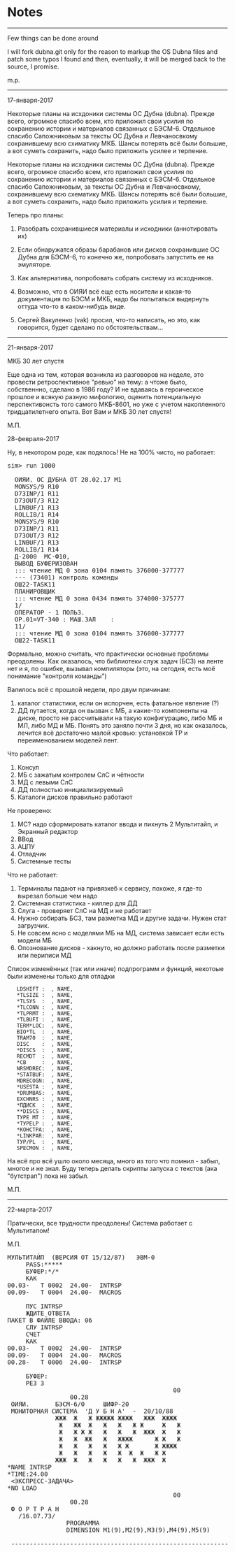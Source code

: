 # Notes

-----------------------------------------------------------------

 Few things can be done around

 I will fork dubna.git  only for the reason to markup the OS Dubna
files and patch some typos I found and then, eventually, it will be 
merged back to the source, I promise. 

m.p. 

------------------------------------------------------------------

17-января-2017

Некоторые планы на исхдоники системы ОС Дубна (dubna).  Прежде всего,
огромное спасибо всем, кто приложил свои усилия по сохранению истории и
материалов связанных с БЭСМ-6.  Отдельное спасибо Сапожниковым за тексты ОС
Дубна и Левчаносвкому сохранившему всю схиматику МКБ.  Шансы потерять всё
были большие, а вот суметь сохранить, надо было приложить усилее и терпение.

Некоторые планы на исходники системы ОС Дубна (dubna).  Прежде всего,
огромное спасибо всем, кто приложил свои усилия по сохранению истории и
материалов связанных с БЭСМ-6.  Отдельное спасибо Сапожниковым, за тексты ОС
Дубна и Левчаносвкому, сохранившему всю схематику МКБ.  Шансы потерять всё
были большие, а вот суметь сохранить, надо было приложить усилия и терпение.

Теперь про планы:

1.  Разобрать сохранившиеся материалы и исходники (аннотировать их)

2.  Если обнаружатся образы барабанов или дисков сохранившие ОС Дубна для
БЭСМ-6, то конечно же, попробовать запустить ее на эмуляторе.

3.  Как альтернатива, попробовать собрать систему из исходников.

4.  Возможно, что в ОИЯИ всё еще есть носители и какая-то документация по
БЭСМ и МКБ, надо бы попытаться выдернуть оттуда что-то в каком-нибудь виде.

5.  Сергей Вакуленко (vak) просил,  что-то написать, но это, как говорится,
будет сделано по обстоятельствам...


 ------------------------------------------------------------------

21-января-2017

МКБ 30 лет спустя

Еще одна из тем, которая возникла из разговоров на неделе, это провести
ретроспективное "ревью" на тему: а чтоже было, собственнно, сделано в 1986
году?  И не вдаваясь в героическое прошлое и всякую разную мифологию,
оценить потенциальную перспективонсть того самого МКБ-8601, но уже с учетом
накопленного тридцатилетнего опыта.  Вот Вам и МКБ 30 лет спустя!

М.П.

28-февраля-2017
 
Ну, в некотором роде, как подялось! Не на 100% чисто, но работает:  
<pre>
sim> run 1000

  ОИЯИ. ОС ДУБНА ОТ 28.02.17 М1
  МОNSУS/9 R10
  D73INР/1 R11
  D73ОUТ/3 R12
  LINВUF/1 R13
  RОLLIВ/1 R14
  МОNSУS/9 R10
  D73INР/1 R11
  D73ОUТ/3 R12
  LINВUF/1 R13
  RОLLIВ/1 R14
  Д-2000  МС-Ф10,
  ВЫВОД БУФЕРИЗОВАН
  ::: чтение МД 0 зона 0104 память 376000-377777
  --- (73401) контроль команды
  ОШ22-ТАSК11
  ПЛАНИРОВЩИК
  ::: чтение МД 0 зона 0434 память 374000-375777
  1/
  ОПЕРАТОР - 1 ПОЛЬЗ.
  ОР.01=VТ-340 : МАШ.ЗАЛ    :
  11/
  ::: чтение МД 0 зона 0104 память 376000-377777
  ОШ22-ТАSК11
</pre>
Формально, можно считать, что практически основные проблемы преодолены.
Как оказалось, что библиотеки служ задач (БСЗ) на ленте нет и я, по ошибке,
вызывал компиляторы (это, на сегодня, есть моё понимание "контроля команды")

Валилось всё с прошлой недели, про двум причинам:

  1. каталог статистики, если он испорчен, есть фатальное явление (?)
  2. ДД путается, когда он вызван с МБ, а какие-то компоненты на диске, просто не рассчитывали на такую конфигурацию, либо МБ и МЛ, либо МД и МБ. Понять это заняло почти 3 дня, но как оказалось, лечится всё достаточно малой кровью: установкой ТР и переименованием моделей лент.

Что работает:
  1. Консул
  2. МБ с зажатым контролем СлС и чётности
  3. МД с левыми СлС
  4. ДД полностью инициализируемый
  5. Каталоги дисков правильно работают
 
Не проверено:

  1. МС? надо сформировать каталог ввода и пихнуть
  2  Мультитайп, и Экранный редактор
  3. ВВод
  4. АЦПУ
  5. Отладчик
  6. Системные тесты

Что не работает:

  1. Терминалы падают на привязкеб к сервису, похоже, я где-то вырезал больше чем надо
  2. Системная статистика - киллер для ДД
  3. Слуга - проверяет СлС на МД и не работает
  4. Нужно собирать БСЗ, там разметка МД и другие задачи. Нужен стат загрузчик.
  5. Не совсем ясно с моделями МБ на МД, система зависает если есть модели МБ
  6. Опознование дисков - хакнуто, но должно работать после разметки или периписи МД

 
Список изменённых (так или иначе) подпрограмм и функций,
некотоые были изменены только для отладки

       LDSНIFТ :  , NАМЕ,
       *ТLSIZЕ :  , NАМЕ,
       *ТLSУS  :  , NАМЕ,
       *ТLСОNN :  , NАМЕ,
       *ТLРRМТ :  , NАМЕ,
       *ТLВUFI :  , NАМЕ,
       ТЕRМ*LОС:  , NАМЕ,
       ВIО*ТL  :  , NАМЕ,
       ТRАМ70  :  , NАМЕ,
       DISС    :  , NАМЕ,
       *DISСS  :  , NАМЕ,
       RЕСМDТ  :  , NАМЕ,
       *СВ     :  , NАМЕ,
       NRSМDRЕС:  , NАМЕ,
       *SТАТВUF:  , NАМЕ,
       МDRЕСОGN:  , NАМЕ,
       *USЕSТА :  , NАМЕ,
       *DRUМВАS:  , NАМЕ,
       ЕХСНNRS :  , NАМЕ,
       *ПДИСК  :  , NАМЕ,
       **DISСS :  , NАМЕ,
       ТУРЕ МТ :  , NАМЕ,
       *ТУРЕLР :  , NАМЕ,
       *КОНСТРА:  , NАМЕ,
       *LINКРАR:  , NАМЕ,
       ТУР/РL  :  , NАМЕ,
       SРЕСМОN :  , NАМЕ,


На всё про всё ушло около месяца, много из того что помнил - забыл, многое и не знал.
Буду теперь делать скрипты запуска с текстов (ака "бутстрап") пока не забыл.

М.П.


 ------------------------------------------------------------------

22-марта-2017

Пратически, все трудности преодолены! 
Система работает с Мультитапом!


М.П.

<pre>
МУЛЬТИТАЙП  (ВЕРСИЯ ОТ 15/12/87)   ЭВМ-0
     РАSS:*****
     БУФЕР:*/*
     КАК
00.03-   Т 0002  24.00-  INТRSР
00.09-   Т 0004  24.00-  МАСRОS
      
     ПУС INТRSР
     ЖДИТЕ ОТВЕТА
ПАКЕТ В ФАЙЛЕ ВВОДА: 06
     СЛУ INТRSР
     СЧЕТ
     КАК
00.03-   Т 0002  24.00-  INТRSР
00.09-   Т 0004  24.00-  МАСRОS
00.28-   Т 0006  24.00-  INТRSР

     БУФЕР:
     РЕЗ 3
                                             00
                 00.28
 ОИЯИ.       БЭСМ-6/0     ШИФР-20
 МОНИТОРНАЯ СИСТЕМА  'Д У Б Н А'  -  20/10/88
             ЖЖЖ  Ж   Ж ЖЖЖЖЖ ЖЖЖЖ   ЖЖЖ  ЖЖЖЖ
              Ж   ЖЖ  Ж   Ж   Ж   Ж Ж     Ж   Ж
              Ж   Ж Ж Ж   Ж   Ж   Ж  ЖЖЖ  Ж   Ж
              Ж   Ж  ЖЖ   Ж   ЖЖЖЖ      Ж Ж   Ж
              Ж   Ж   Ж   Ж   Ж Ж       Ж ЖЖЖЖ
              Ж   Ж   Ж   Ж   Ж  Ж  Ж   Ж Ж
             ЖЖЖ  Ж   Ж   Ж   Ж   Ж  ЖЖЖ  Ж
*NАМЕ INТRSР
*ТIМЕ:24.00
 <ЭКСПРЕСС-ЗАДАЧА>
*NО LОАD
                                             00
                 00.28
 Ф О Р Т Р А Н
   /16.07.73/
                РRОGRАММА
                DIМЕNSIОN М1(9),М2(9),М3(9),М4(9),М5(9)

 ------------------------------------------------------------------
</pre>
